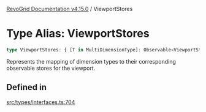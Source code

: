 [RevoGrid Documentation v4.15.0](README.md) / ViewportStores

# Type Alias: ViewportStores

```ts
type ViewportStores: { [T in MultiDimensionType]: Observable<ViewportState> };
```

Represents the mapping of dimension types to their corresponding observable stores for the viewport.

## Defined in

[src/types/interfaces.ts:704](https://github.com/revolist/revogrid/blob/f57e3b1afae49404a5b6670c54899cb5770f47c4/src/types/interfaces.ts#L704)
